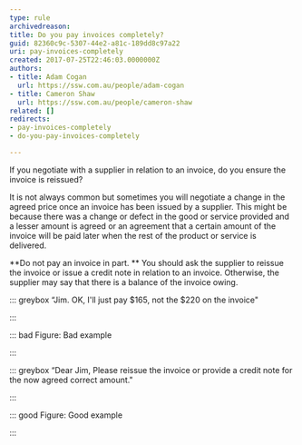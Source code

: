 ```yaml
---
type: rule
archivedreason: 
title: Do you pay invoices completely?
guid: 82360c9c-5307-44e2-a81c-189dd8c97a22
uri: pay-invoices-completely
created: 2017-07-25T22:46:03.0000000Z
authors:
- title: Adam Cogan
  url: https://ssw.com.au/people/adam-cogan
- title: Cameron Shaw
  url: https://ssw.com.au/people/cameron-shaw
related: []
redirects:
- pay-invoices-completely
- do-you-pay-invoices-completely

---
```


If you negotiate with a supplier in relation to an invoice, do you ensure the invoice is reissued?

It is not always common but sometimes you will negotiate a change in the agreed price once an invoice has been issued by a supplier. This might be because there was a change or defect in the good or service provided and a lesser amount is agreed or an agreement that a certain amount of the invoice will be paid later when the rest of the product or service is delivered.

<!--endintro-->

**Do not pay an invoice in part. ** You should ask the supplier to reissue the invoice or issue a credit note in relation to an invoice. Otherwise, the supplier may say that there is a balance of the invoice owing.


::: greybox
“Jim. OK, I'll just pay $165, not the $220 on the invoice"

:::



::: bad
Figure: Bad example

:::


::: greybox
“Dear Jim, Please reissue the invoice or provide a credit note for the now agreed correct amount." 

:::


::: good
Figure: Good example

:::
